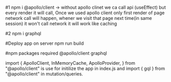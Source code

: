 #1 npm i @apollo/client -> without apollo clinet we ca call api (useEffect) but every render it will call, Once we used apollo client only first render of page network call will happen, whener we visit that page next time(in same session) it won't call network it will work like caching

#2 npm i graphql

#Deploy app on server
npm run build

#npm packages required
@apollo/client
graphql

import {
ApolloClient,
InMemoryCache,
ApolloProvider,
} from "@apollo/client" is use for initilize the app in index.js and
import { gql } from "@apollo/client" in mutation/queries.
